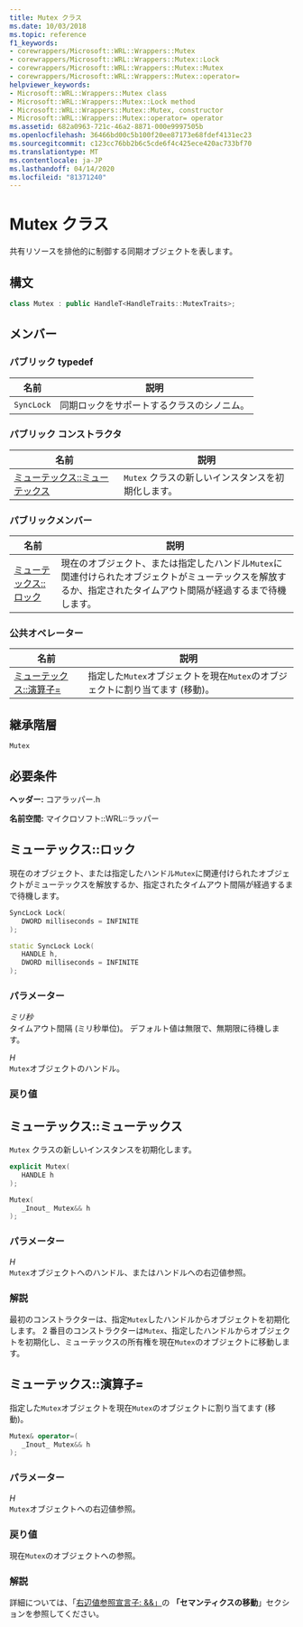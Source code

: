 ```yaml
---
title: Mutex クラス
ms.date: 10/03/2018
ms.topic: reference
f1_keywords:
- corewrappers/Microsoft::WRL::Wrappers::Mutex
- corewrappers/Microsoft::WRL::Wrappers::Mutex::Lock
- corewrappers/Microsoft::WRL::Wrappers::Mutex::Mutex
- corewrappers/Microsoft::WRL::Wrappers::Mutex::operator=
helpviewer_keywords:
- Microsoft::WRL::Wrappers::Mutex class
- Microsoft::WRL::Wrappers::Mutex::Lock method
- Microsoft::WRL::Wrappers::Mutex::Mutex, constructor
- Microsoft::WRL::Wrappers::Mutex::operator= operator
ms.assetid: 682a0963-721c-46a2-8871-000e9997505b
ms.openlocfilehash: 36466bd00c5b100f20ee87173e68fdef4131ec23
ms.sourcegitcommit: c123cc76bb2b6c5cde6f4c425ece420ac733bf70
ms.translationtype: MT
ms.contentlocale: ja-JP
ms.lasthandoff: 04/14/2020
ms.locfileid: "81371240"
---
```

# <a name="mutex-class"></a>Mutex クラス

共有リソースを排他的に制御する同期オブジェクトを表します。

## <a name="syntax"></a>構文

```cpp
class Mutex : public HandleT<HandleTraits::MutexTraits>;
```

## <a name="members"></a>メンバー

### <a name="public-typedefs"></a>パブリック typedef

名前       | 説明
---------- | ------------------------------------------------------
`SyncLock` | 同期ロックをサポートするクラスのシノニム。

### <a name="public-constructor"></a>パブリック コンストラクタ

名前                   | 説明
---------------------- | ------------------------------------------------
[ミューテックス::ミューテックス](#mutex) | `Mutex` クラスの新しいインスタンスを初期化します。

### <a name="public-members"></a>パブリックメンバー

名前                 | 説明
-------------------- | --------------------------------------------------------------------------------------------------------------------------------------------------------------
[ミューテックス::ロック](#lock) | 現在のオブジェクト、または指定したハンドル`Mutex`に関連付けられたオブジェクトがミューテックスを解放するか、指定されたタイムアウト間隔が経過するまで待機します。

### <a name="public-operator"></a>公共オペレーター

名前                                 | 説明
------------------------------------ | ---------------------------------------------------------------------------
[ミューテックス::演算子=](#operator-assign) | 指定した`Mutex`オブジェクトを現在`Mutex`のオブジェクトに割り当てます (移動)。

## <a name="inheritance-hierarchy"></a>継承階層

`Mutex`

## <a name="requirements"></a>必要条件

**ヘッダー:** コアラッパー.h

**名前空間:** マイクロソフト::WRL::ラッパー

## <a name="mutexlock"></a><a name="lock"></a>ミューテックス::ロック

現在のオブジェクト、または指定したハンドル`Mutex`に関連付けられたオブジェクトがミューテックスを解放するか、指定されたタイムアウト間隔が経過するまで待機します。

```cpp
SyncLock Lock(
   DWORD milliseconds = INFINITE
);

static SyncLock Lock(
   HANDLE h,
   DWORD milliseconds = INFINITE
);
```

### <a name="parameters"></a>パラメーター

*ミリ秒*<br/>
タイムアウト間隔 (ミリ秒単位)。 デフォルト値は無限で、無期限に待機します。

*H*<br/>
`Mutex`オブジェクトのハンドル。

### <a name="return-value"></a>戻り値

## <a name="mutexmutex"></a><a name="mutex"></a>ミューテックス::ミューテックス

`Mutex` クラスの新しいインスタンスを初期化します。

```cpp
explicit Mutex(
   HANDLE h
);

Mutex(
   _Inout_ Mutex&& h
);
```

### <a name="parameters"></a>パラメーター

*H*<br/>
`Mutex`オブジェクトへのハンドル、またはハンドルへの右辺値参照。

### <a name="remarks"></a>解説

最初のコンストラクターは、指定`Mutex`したハンドルからオブジェクトを初期化します。 2 番目のコンストラクターは`Mutex`、指定したハンドルからオブジェクトを初期化し、ミューテックスの所有権を現在`Mutex`のオブジェクトに移動します。

## <a name="mutexoperator"></a><a name="operator-assign"></a>ミューテックス::演算子=

指定した`Mutex`オブジェクトを現在`Mutex`のオブジェクトに割り当てます (移動)。

```cpp
Mutex& operator=(
   _Inout_ Mutex&& h
);
```

### <a name="parameters"></a>パラメーター

*H*<br/>
`Mutex`オブジェクトへの右辺値参照。

### <a name="return-value"></a>戻り値

現在`Mutex`のオブジェクトへの参照。

### <a name="remarks"></a>解説

詳細については、「[右辺値参照宣言子: &&」](../../cpp/rvalue-reference-declarator-amp-amp.md)の **「セマンティクスの移動**」セクションを参照してください。
